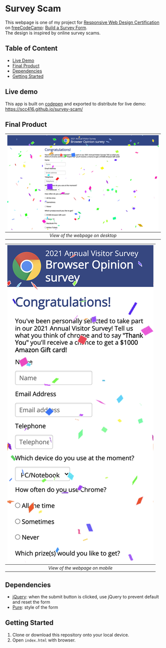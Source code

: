 # Survey Scam

This webpage is one of my project for [Responsive Web Design Certification](https://www.freecodecamp.org/learn/responsive-web-design/) on [freeCodeCamp](https://www.freecodecamp.org/): [Build a Survey Form](https://www.freecodecamp.org/learn/responsive-web-design/responsive-web-design-projects/build-a-survey-form).  
The design is inspired by online survey scams.

## Table of Content

- [Live Demo](#live-demo)
- [Final Product](#final-product)
- [Dependencies](#dependencies)
- [Getting Started](#getting-started)

## Live demo

This app is built on [codepen](https://codepen.io/) and exported to distribute for live demo:  
https://scc416.github.io/survey-scam/

## Final Product

|  ![desktop](./docs/desktop.png)  |
| :------------------------------: |
| _View of the webpage on desktop_ |

|  ![mobile](./docs/mobile.png)   |
| :-----------------------------: |
| _View of the webpage on mobile_ |

## Dependencies

- [jQuery](https://jquery.com/): when the submit button is clicked, use jQuery to prevent default and reset the form
- [Pure](https://purecss.io/): style of the form

## Getting Started

1. Clone or download this repository onto your local device.
2. Open `index.html` with browser.
